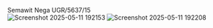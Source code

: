 Semawit Nega    UGR/5637/15  
![Screenshot 2025-05-11 192153](https://github.com/user-attachments/assets/582d3941-60ee-409f-9c72-013644139b21)
![Screenshot 2025-05-11 192208](https://github.com/user-attachments/assets/381e779c-b1ec-4a8f-b811-1f47d197b6db)
